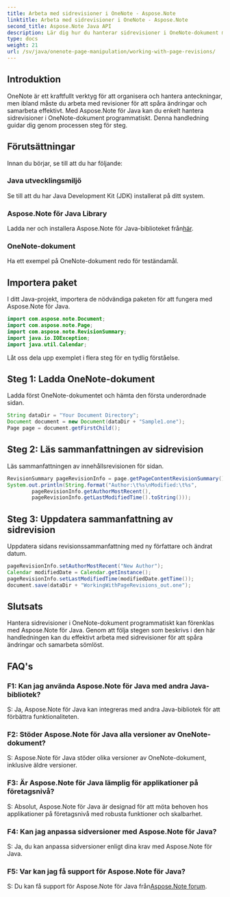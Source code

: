 ```yaml
---
title: Arbeta med sidrevisioner i OneNote - Aspose.Note
linktitle: Arbeta med sidrevisioner i OneNote - Aspose.Note
second_title: Aspose.Note Java API
description: Lär dig hur du hanterar sidrevisioner i OneNote-dokument med Aspose.Note för Java. Ger en steg-för-steg-guide för effektiv revisionsspårning och samarbete.
type: docs
weight: 21
url: /sv/java/onenote-page-manipulation/working-with-page-revisions/
---
```

## Introduktion

OneNote är ett kraftfullt verktyg för att organisera och hantera anteckningar, men ibland måste du arbeta med revisioner för att spåra ändringar och samarbeta effektivt. Med Aspose.Note för Java kan du enkelt hantera sidrevisioner i OneNote-dokument programmatiskt. Denna handledning guidar dig genom processen steg för steg.

## Förutsättningar

Innan du börjar, se till att du har följande:

### Java utvecklingsmiljö

Se till att du har Java Development Kit (JDK) installerat på ditt system.

### Aspose.Note för Java Library

Ladda ner och installera Aspose.Note för Java-biblioteket från[här](https://releases.aspose.com/note/java/).

### OneNote-dokument

Ha ett exempel på OneNote-dokument redo för teständamål.

## Importera paket

I ditt Java-projekt, importera de nödvändiga paketen för att fungera med Aspose.Note för Java.

```java
import com.aspose.note.Document;
import com.aspose.note.Page;
import com.aspose.note.RevisionSummary;
import java.io.IOException;
import java.util.Calendar;
```

Låt oss dela upp exemplet i flera steg för en tydlig förståelse.

## Steg 1: Ladda OneNote-dokument

Ladda först OneNote-dokumentet och hämta den första underordnade sidan.

```java
String dataDir = "Your Document Directory";
Document document = new Document(dataDir + "Sample1.one");
Page page = document.getFirstChild();
```

## Steg 2: Läs sammanfattningen av sidrevision

Läs sammanfattningen av innehållsrevisionen för sidan.

```java
RevisionSummary pageRevisionInfo = page.getPageContentRevisionSummary();
System.out.println(String.format("Author:\t%s\nModified:\t%s",
        pageRevisionInfo.getAuthorMostRecent(),
        pageRevisionInfo.getLastModifiedTime().toString()));
```

## Steg 3: Uppdatera sammanfattning av sidrevision

Uppdatera sidans revisionssammanfattning med ny författare och ändrat datum.

```java
pageRevisionInfo.setAuthorMostRecent("New Author");
Calendar modifiedDate = Calendar.getInstance();
pageRevisionInfo.setLastModifiedTime(modifiedDate.getTime());
document.save(dataDir + "WorkingWithPageRevisions_out.one");
```

## Slutsats

Hantera sidrevisioner i OneNote-dokument programmatiskt kan förenklas med Aspose.Note för Java. Genom att följa stegen som beskrivs i den här handledningen kan du effektivt arbeta med sidrevisioner för att spåra ändringar och samarbeta sömlöst.

## FAQ's

### F1: Kan jag använda Aspose.Note för Java med andra Java-bibliotek?

S: Ja, Aspose.Note för Java kan integreras med andra Java-bibliotek för att förbättra funktionaliteten.

### F2: Stöder Aspose.Note för Java alla versioner av OneNote-dokument?

S: Aspose.Note för Java stöder olika versioner av OneNote-dokument, inklusive äldre versioner.

### F3: Är Aspose.Note för Java lämplig för applikationer på företagsnivå?

S: Absolut, Aspose.Note för Java är designad för att möta behoven hos applikationer på företagsnivå med robusta funktioner och skalbarhet.

### F4: Kan jag anpassa sidversioner med Aspose.Note för Java?

S: Ja, du kan anpassa sidversioner enligt dina krav med Aspose.Note för Java.

### F5: Var kan jag få support för Aspose.Note för Java?

 S: Du kan få support för Aspose.Note för Java från[Aspose.Note forum](https://forum.aspose.com/c/note/28).